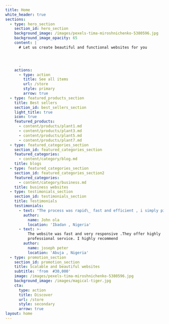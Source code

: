 ```yaml
---
title: Home
white_header: true
sections:
  - type: hero_section
    section_id: hero_section
    background_image: /images/pexels-tima-miroshnichenko-5380596.jpg
    background_image_opacity: 65
    content: |
      # Let us create beautiful and functional websites for you



      .
    actions:
      - type: action
        title: See all items
        url: /store
        style: primary
        arrow: true
  - type: featured_products_section
    title: Best sellers
    section_id: best_sellers_section
    light_title: true
    icon: true
    featured_products:
      - content/products/plant1.md
      - content/products/plant3.md
      - content/products/plant5.md
      - content/products/plant7.md
  - type: featured_categories_section
    section_id: featured_categories_section
    featured_categories:
      - content/category/blog.md
    title: blogs
  - type: featured_categories_section
    section_id: featured_categories_section2
    featured_categories:
      - content/category/business.md
    title: business websites
  - type: testimonials_section
    section_id: testimonials_section
    title: Testimonials
    testimonials:
      - text: "The process was rapid\_ fast and efficient , i simply picked a theme and my website was avaialble less than i expected ."
        author:
          name: John ola
          location: 'Ibadan , Nigeria'
      - text: >-
          The website was fast and very responsive .They offer highly
          professional service. I highly recommend
        author:
          name: joseph peter
          location: 'Abuja , Nigeria'
  - type: promotion_section
    section_id: promotion_section
    title: Scalable and beautiful websites
    subtitle: 'from  #30,000'
    image: /images/pexels-tima-miroshnichenko-5380596.jpg
    background_image: /images/magical-tiger.jpg
    cta:
      type: action
      title: Discover
      url: /store
      style: secondary
      arrow: true
layout: home
---
```

